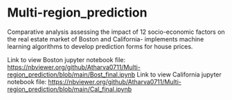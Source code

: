 # Multi-region_prediction

Comparative analysis assessing the impact of 12 socio-economic factors on the real estate market of Boston and California- implements machine learning algorithms to develop prediction forms for house prices.

Link to view Boston jupyter notebook file: https://nbviewer.org/github/Atharva0711/Multi-region_prediction/blob/main/Bost_final.ipynb 
Link to view California jupyter notebook file: https://nbviewer.org/github/Atharva0711/Multi-region_prediction/blob/main/Cal_final.ipynb 
